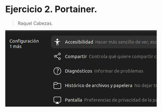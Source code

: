 # Ejercicio 2. Portainer.

> Raquel Cabezas. 

![image-20240220095444104](./Ejercicio2.assets/image-20240220095444104.png)